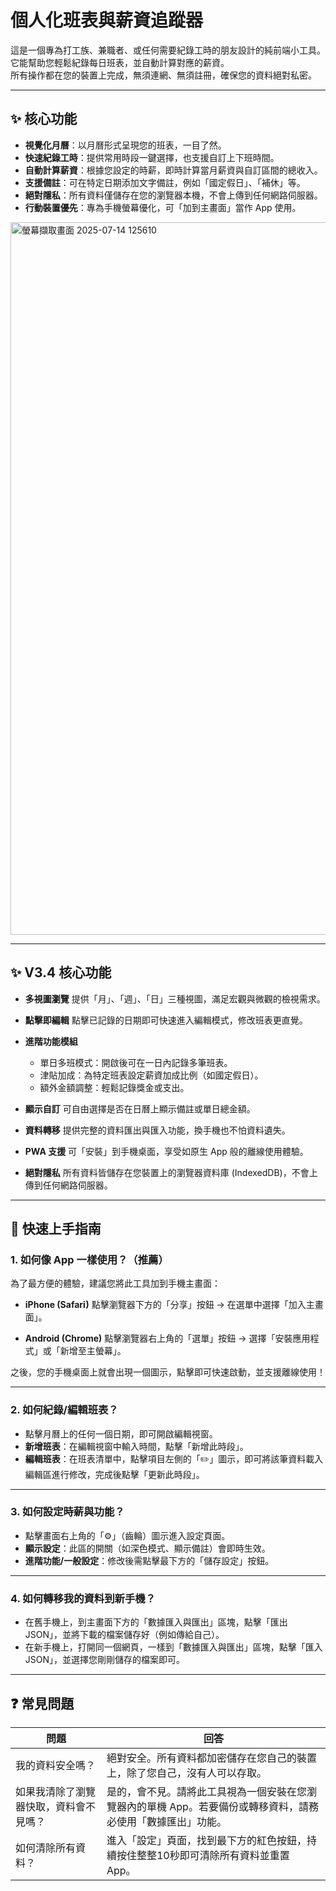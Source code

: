 # 個人化班表與薪資追蹤器

這是一個專為打工族、兼職者、或任何需要紀錄工時的朋友設計的純前端小工具。  
它能幫助您輕鬆紀錄每日班表，並自動計算對應的薪資。  
所有操作都在您的裝置上完成，無須連網、無須註冊，確保您的資料絕對私密。

---

## ✨ 核心功能

- **視覺化月曆**：以月曆形式呈現您的班表，一目了然。  
- **快速紀錄工時**：提供常用時段一鍵選擇，也支援自訂上下班時間。  
- **自動計算薪資**：根據您設定的時薪，即時計算當月薪資與自訂區間的總收入。  
- **支援備註**：可在特定日期添加文字備註，例如「國定假日」、「補休」等。  
- **絕對隱私**：所有資料僅儲存在您的瀏覽器本機，不會上傳到任何網路伺服器。  
- **行動裝置優先**：專為手機螢幕優化，可「加到主畫面」當作 App 使用。  

<img width="906" height="1140" alt="螢幕擷取畫面 2025-07-14 125610" src="https://github.com/user-attachments/assets/55b96fd2-fd65-4440-81c1-25f968ac99fb" />


---

## ✨ V3.4 核心功能

* **多視圖瀏覽**
  提供「月」、「週」、「日」三種視圖，滿足宏觀與微觀的檢視需求。

* **點擊即編輯**
  點擊已記錄的日期即可快速進入編輯模式，修改班表更直覺。

* **進階功能模組**

  * 單日多班模式：開啟後可在一日內記錄多筆班表。
  * 津貼加成：為特定班表設定薪資加成比例（如國定假日）。
  * 額外金額調整：輕鬆記錄獎金或支出。

* **顯示自訂**
  可自由選擇是否在日曆上顯示備註或單日總金額。

* **資料轉移**
  提供完整的資料匯出與匯入功能，換手機也不怕資料遺失。

* **PWA 支援**
  可「安裝」到手機桌面，享受如原生 App 般的離線使用體驗。

* **絕對隱私**
  所有資料皆儲存在您裝置上的瀏覽器資料庫 (IndexedDB)，不會上傳到任何網路伺服器。

---

## 🚀 快速上手指南

### 1. 如何像 App 一樣使用？（推薦）

為了最方便的體驗，建議您將此工具加到手機主畫面：

* **iPhone (Safari)**
  點擊瀏覽器下方的「分享」按鈕 → 在選單中選擇「加入主畫面」。

* **Android (Chrome)**
  點擊瀏覽器右上角的「選單」按鈕 → 選擇「安裝應用程式」或「新增至主螢幕」。

之後，您的手機桌面上就會出現一個圖示，點擊即可快速啟動，並支援離線使用！

---

### 2. 如何紀錄/編輯班表？

* 點擊月曆上的任何一個日期，即可開啟編輯視窗。
* **新增班表**：在編輯視窗中輸入時間，點擊「新增此時段」。
* **編輯班表**：在班表清單中，點擊項目左側的「✏️」圖示，即可將該筆資料載入編輯區進行修改，完成後點擊「更新此時段」。

---

### 3. 如何設定時薪與功能？

* 點擊畫面右上角的「⚙️」（齒輪）圖示進入設定頁面。
* **顯示設定**：此區的開關（如深色模式、顯示備註）會即時生效。
* **進階功能/一般設定**：修改後需點擊最下方的「儲存設定」按鈕。

---

### 4. 如何轉移我的資料到新手機？

* 在舊手機上，到主畫面下方的「數據匯入與匯出」區塊，點擊「匯出 JSON」，並將下載的檔案儲存好（例如傳給自己）。
* 在新手機上，打開同一個網頁，一樣到「數據匯入與匯出」區塊，點擊「匯入 JSON」，並選擇您剛剛儲存的檔案即可。

---

## ❓ 常見問題

| 問題                  | 回答                                                       |
| ------------------- | -------------------------------------------------------- |
| 我的資料安全嗎？            | 絕對安全。所有資料都加密儲存在您自己的裝置上，除了您自己，沒有人可以存取。                    |
| 如果我清除了瀏覽器快取，資料會不見嗎？ | 是的，會不見。請將此工具視為一個安裝在您瀏覽器內的單機 App。若要備份或轉移資料，請務必使用「數據匯出」功能。 |
| 如何清除所有資料？           | 進入「設定」頁面，找到最下方的紅色按鈕，持續按住整整10秒即可清除所有資料並重置 App。            |
